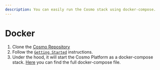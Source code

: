 ```yaml
---
description: You can easily run the Cosmo stack using docker-compose.
---
```


# Docker

1. Clone the [Cosmo Repository](https://github.com/wundergraph/cosmo)
2. Follow the [`Getting Started`](https://github.com/wundergraph/cosmo#demo-cosmo-on-your-machine-in-3-minutes) instructions.
3. Under the hood, it will start the Cosmo Platform as a docker-compose stack. [Here](https://github.com/wundergraph/cosmo/blob/main/docker-compose.full.yml) you can find the full docker-compose file.

